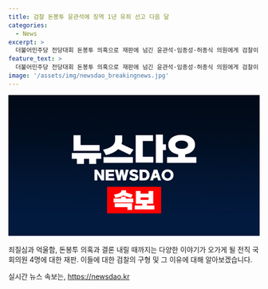 ```yaml
---
title: 검찰 돈봉투 윤관석에 징역 1년 유죄 선고 다음 달
categories:
  - News
excerpt: >
  더불어민주당 전당대회 돈봉투 의혹으로 재판에 넘긴 윤관석·임종성·허종식 의원에게 검찰이 각각 1년부터 2년 6개월의 징역형을 구형했습니다. 윤 전 의원은 돈봉투 살포자로 지목되어 징역 1년을 구형받았고, 임 전 의원에게는 징역 1년을 선고했습니다. 검찰은 의원들이 청렴 의무와 헌법 가치를 방기하면서 송영길 전 대표 당선에 영향을 준 점을 강조했으며, 선고 결과는 오는 8월 30일에 나올 예정입니다. 허 전 의원에 대한 결심공판은 24일에 예정되어 있습니다.
feature_text: >
  더불어민주당 전당대회 돈봉투 의혹으로 재판에 넘긴 윤관석·임종성·허종식 의원에게 검찰이 각각 1년부터 2년 6개월의 징역형을 구형했습니다. 윤 전 의원은 돈봉투 살포자로 지목되어 징역 1년을 구형받았고, 임 전 의원에게는 징역 1년을 선고했습니다. 검찰은 의원들이 청렴 의무와 헌법 가치를 방기하면서 송영길 전 대표 당선에 영향을 준 점을 강조했으며, 선고 결과는 오는 8월 30일에 나올 예정입니다. 허 전 의원에 대한 결심공판은 24일에 예정되어 있습니다.
image: '/assets/img/newsdao_breakingnews.jpg'
---
```


<p><img src="/assets/img/newsdao_breakingnews.jpg" alt="ontimetimes 속보" /></p>

<p>죄질심과 억울함, 돈봉투 의혹과 결론 내릴 때까지는 다양한 이야기가 오가게 될 전직 국회의원 4명에 대한 재판. 이들에 대한 검찰의 구형 및 그 이유에 대해 알아보겠습니다.</p>
실시간 뉴스 속보는, <a href="https://newsdao.kr" rel="dofollow">https://newsdao.kr</a>


